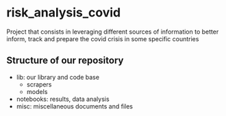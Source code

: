 # risk_analysis_covid
Project that consists in leveraging different sources of information to better inform, track and prepare the covid crisis in some specific countries
## Structure of our repository
  - lib: our library and code base
    - scrapers
    - models
  - notebooks: results, data analysis
  - misc: miscellaneous documents and files
